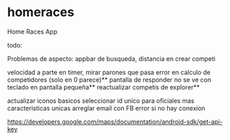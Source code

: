 # homeraces

Home Races App

todo:

Problemas de aspecto: appbar de busqueda, distancia en crear competi

velocidad a parte en timer, mirar parones que pasa
error en calculo de competidores (solo en 0 parece)**
pantalla de responder no se ve con teclado en pantalla pequeña**
reactualizar competis de explorer**

actualizar iconos basicos
seleccionar id unico para oficiales mas caracteristicas unicas
arreglar email con FB
error si no hay conexion


https://developers.google.com/maps/documentation/android-sdk/get-api-key
